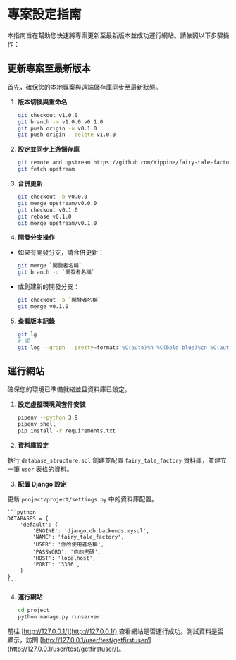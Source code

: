 # 專案設定指南

本指南旨在幫助您快速將專案更新至最新版本並成功運行網站。請依照以下步驟操作：

## 更新專案至最新版本

首先，確保您的本地專案與遠端儲存庫同步至最新狀態。

1. **版本切換與重命名**

    ```bash
    git checkout v1.0.0
    git branch -m v1.0.0 v0.1.0
    git push origin -u v0.1.0
    git push origin --delete v1.0.0
    ```

2. **設定並同步上游儲存庫**

    ```bash
    git remote add upstream https://github.com/Yippine/fairy-tale-factory
    git fetch upstream
    ```

3. **合併更新**

    ```bash
    git checkout -b v0.0.0
    git merge upstream/v0.0.0
    git checkout v0.1.0
    git rebase v0.1.0
    git merge upstream/v0.1.0
    ```

4. **開發分支操作**

- 如果有開發分支，請合併更新：

    ```bash
    git merge `開發者名稱`
    git branch -d `開發者名稱`
    ```

- 或創建新的開發分支：

    ```bash
    git checkout -b `開發者名稱`
    git merge v0.1.0
    ```

5. **查看版本記錄**

    ```bash
    git lg
    # 或
    git log --graph --pretty=format:'%C(auto)%h %C(bold blue)%cn %C(auto)%s %C(bold green)%cr'
    ```

## 運行網站

確保您的環境已準備就緒並且資料庫已設定。

1. **設定虛擬環境與套件安裝**

    ```bash
    pipenv --python 3.9
    pipenv shell
    pip install -r requirements.txt
    ```

2. **資料庫設定**

執行 `database_structure.sql` 創建並配置 `fairy_tale_factory` 資料庫，並建立一筆 `user` 表格的資料。

3. **配置 Django 設定**

更新 `project/project/settings.py` 中的資料庫配置。

    ```python
    DATABASES = {
        'default': {
            'ENGINE': 'django.db.backends.mysql',
            'NAME': 'fairy_tale_factory',
            'USER': '你的使用者名稱',
            'PASSWORD': '你的密碼',
            'HOST': 'localhost',
            'PORT': '3306',
        }
    }
    ```

4. **運行網站**

    ```bash
    cd project
    python manage.py runserver
    ```

前往 [http://127.0.0.1/](http://127.0.0.1/) 查看網站是否運行成功。測試資料是否顯示，訪問 [http://127.0.0.1/user/test/getfirstuser/](http://127.0.0.1/user/test/getfirstuser/)。
